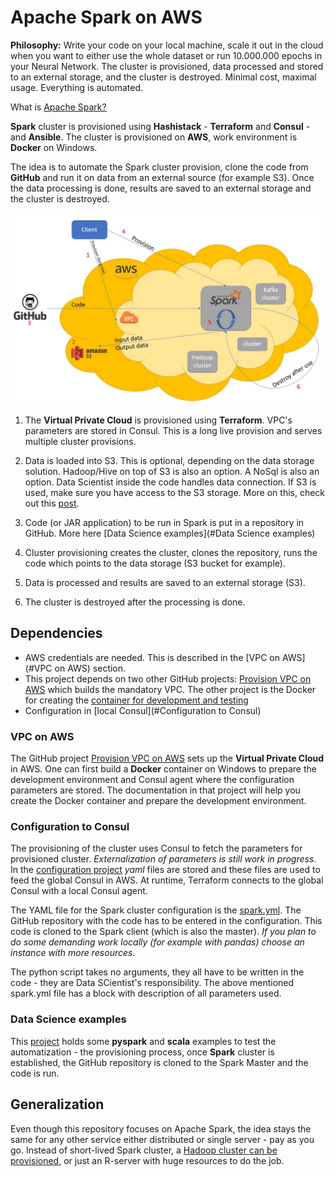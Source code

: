 # Apache Spark on AWS

**Philosophy:** Write your code on your local machine, scale it out in the cloud when you want to either use the whole dataset or run 10.000.000 epochs in your Neural Network.
The cluster is provisioned, data processed and stored to an external storage, and the cluster is destroyed. Minimal cost, maximal usage. Everything is automated.

What is [Apache Spark?](https://spark.apache.org/)

**Spark** cluster is provisioned using **Hashistack** - **Terraform** and **Consul** - and **Ansible**. The cluster is provisioned on **AWS**, work environment is **Docker** on Windows.

The idea is to automate the Spark cluster provision, clone the code from **GitHub** and run it on data from an external source (for example S3). Once the data processing is done, results are saved to an external storage and the cluster is destroyed.

![alt text](https://github.com/markokole/iac-aws-spark/blob/master/files/iac.JPG "Infrastructure as Code")

1. The **Virtual Private Cloud** is provisioned using **Terraform**. VPC's parameters are stored in Consul. This is a long live provision and serves multiple cluster provisions.
2. Data is loaded into S3. This is optional, depending on the data storage solution. Hadoop/Hive on top of S3 is also an option. A NoSql is also an option. Data Scientist inside the code handles data connection.
If S3 is used, make sure you have access to the S3 storage. More on this, check out this [post](https://markobigdata.com/2019/09/27/automating-access-from-apache-spark-to-s3-with-ansible/).

3. Code (or JAR application) to be run in Spark is put in a repository in GitHub. More here [Data Science examples](#Data Science examples)
4. Cluster provisioning creates the cluster, clones the repository, runs the code which points to the data storage (S3 bucket for example).
5. Data is processed and results are saved to an external storage (S3).
6. The cluster is destroyed after the processing is done.

## Dependencies

- AWS credentials are needed. This is described in the [VPC on AWS](#VPC on AWS) section.
- This project depends on two other GitHub projects: [Provision VPC on AWS](https://github.com/markokole/iac-aws-vpc) which builds the mandatory VPC. The other project is the Docker for creating the [container for development and testing](https://github.com/markokole/docker-on-wins-hashistack)
- Configuration in [local Consul](#Configuration to Consul)

### VPC on AWS

The GitHub project [Provision VPC on AWS](https://github.com/markokole/iac-aws-vpc) sets up the **Virtual Private Cloud** in AWS. One can first build a **Docker** container on Windows to prepare the development environment and Consul agent where the configuration parameters are stored.
The documentation in that project will help you create the Docker container and prepare the development environment.

### Configuration to Consul

The provisioning of the cluster uses Consul to fetch the parameters for provisioned cluster. *Externalization of parameters is still work in progress*. In the [configuration project](https://github.com/markokole/iac-consul-config) *yaml* files are stored and these files are used to feed the global Consul in AWS. At runtime, Terraform connects to the global Consul with a local Consul agent.

The YAML file for the Spark cluster configuration is the [spark.yml](https://github.com/markokole/iac-consul-config/blob/master/spark.yml).
The GitHub repository with the code has to be entered in the configuration. This code is cloned to the Spark client (which is also the master). *If you plan to do some demanding work locally (for example with pandas) choose an instance with more resources.*

The python script takes no arguments, they all have to be written in the code - they are Data SCientist's responsibility.
The above mentioned spark.yml file has a block with description of all parameters used.

### Data Science examples

This [project](https://github.com/markokole/ds-code-for-ias) holds some **pyspark** and **scala** examples to test the automatization - the provisioning process, once **Spark** cluster is established, the GitHub repository is cloned to the Spark Master and the code is run.

## Generalization

Even though this repository focuses on Apache Spark, the idea stays the same for any other service either distributed or single server - pay as you go. Instead of short-lived Spark cluster, a [Hadoop cluster can be provisioned](https://github.com/markokole/iac-aws-hadoop), or just an R-server with huge resources to do the job.
